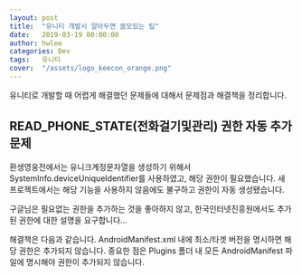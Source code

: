```yaml
---
layout: post
title:  "유니티 개발시 알아두면 쓸모있는 팁"
date:   2019-03-19 00:00:00
author: hwlee
categories: Dev
tags:	유니티
cover:  "/assets/logo_keecon_orange.png"
---
```


유니티로 개발할 때 어렵게 해결했던 문제들에 대해서 문제점과 해결책을 정리합니다.

## READ_PHONE_STATE(전화걸기및관리) 권한 자동 추가 문제
환생영웅전에서는 유니크계정문자열을 생성하기 위해서 SystemInfo.deviceUniqueIdentifier를 사용하였고, 해당 권한이 필요했습니다.
새 프로젝트에서는 해당 기능을 사용하지 않음에도 불구하고 권한이 자동 생성됐습니다.

구글님은 필요없는 권한을 추가하는 것을 좋아하지 않고, 한국인터넷진흥원에서도 추가된 권한에 대한 설명을 요구합니다...

해결책은 다음과 같습니다.
AndroidManifest.xml 내에 최소/타겟 버전을 명시하면 해당 권한은 추가되지 않습니다.
중요한 점은 Plugins 폴더 내 모든 AndroidManifest 파일에 명시해야 권한이 추가되지 않습니다.